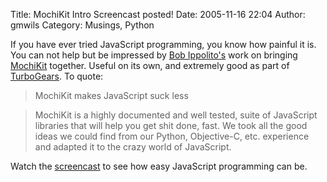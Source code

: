 Title: MochiKit Intro Screencast posted!
Date: 2005-11-16 22:04
Author: gmwils
Category: Musings, Python

If you have ever tried JavaScript programming, you know how painful it
is. You can not help but be impressed by [Bob Ippolito's][] work on
bringing [MochiKit][] together. Useful on its own, and extremely good as
part of [TurboGears][]. To quote:

> MochiKit makes JavaScript suck less

> MochiKit is a highly documented and well tested, suite of JavaScript
> libraries that will help you get shit done, fast. We took all the good
> ideas we could find from our Python, Objective-C, etc. experience and
> adapted it to the crazy world of JavaScript.

Watch the [screencast][] to see how easy JavaScript programming can be.

  [Bob Ippolito's]: http://bob.pythonmac.org/
  [MochiKit]: http://www.mochikit.com/
  [TurboGears]: http://www.turbogears.org/
  [screencast]: http://bob.pythonmac.org/archives/2005/11/15/mochikit-11-intro-screencast/

